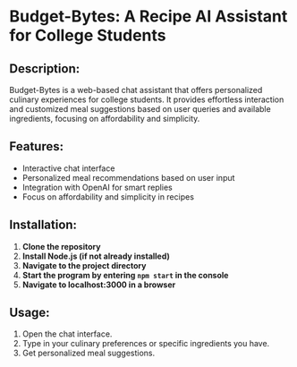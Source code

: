 # Budget-Bytes: A Recipe AI Assistant for College Students

## Description:
Budget-Bytes is a web-based chat assistant that offers personalized culinary experiences for college students. It provides effortless interaction and customized meal suggestions based on user queries and available ingredients, focusing on affordability and simplicity.

## Features:
- Interactive chat interface
- Personalized meal recommendations based on user input
- Integration with OpenAI for smart replies
- Focus on affordability and simplicity in recipes

## Installation:
1. **Clone the repository**
2. **Install Node.js (if not already installed)**
3. **Navigate to the project directory**
4. **Start the program by entering `npm start` in the console**
5. **Navigate to localhost:3000 in a browser**

## Usage:
1. Open the chat interface.
2. Type in your culinary preferences or specific ingredients you have.
3. Get personalized meal suggestions.


